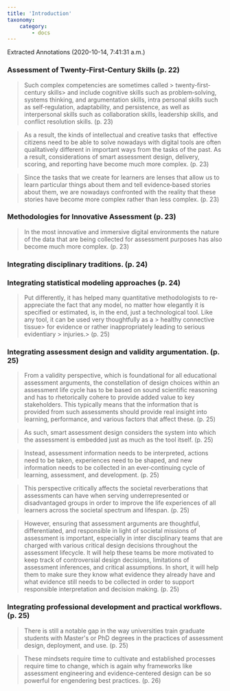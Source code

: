 ```yaml
---
title: 'Introduction'
taxonomy:
    category:
        - docs
---
```

Extracted Annotations (2020-10-14, 7:41:31 a.m.)

### Assessment of Twenty‐First‐Century Skills (p. 22)

>  Such complex competencies are sometimes called >  twenty‐first‐century skills>   and include cognitive skills such as problem‐solving, systems thinking, and argumentation skills, intra personal skills such as self‐regulation, adaptability, and persistence, as well as interpersonal skills such as collaboration skills, leadership skills, and conflict reso­lution skills. (p. 23)

>  As a result, the kinds of intellectual and creative tasks that  effective citizens need to be able to solve nowadays with digital tools are often qualitatively different in important ways from the tasks of the past. As a result, consid­erations of smart assessment design, delivery, scoring, and reporting have become much more complex. (p. 23)

>  Since the tasks that we create for learners are lenses that allow us to learn particular things about them and tell evidence‐based stories about them, we are nowadays confronted with the reality that these stories have become more complex rather than less complex. (p. 23)

###  Methodologies for Innovative Assessment (p. 23)

>  In the most innovative and immersive digital environments the nature of the data that are being collected for assessment purposes has also become much more complex. (p. 23)

### Integrating disciplinary traditions. (p. 24)

### Integrating statistical modeling approaches (p. 24)

>  Put differently, it has helped many quantitative methodologists to re‐appreciate the fact that any model, no matter how elegantly it is specified or estimated, is, in the end, just a technological tool. Like any tool, it can be used very thoughtfully as a >  healthy connective tissue>   for evidence or rather inappropriately leading to serious evidentiary >  injuries.>   (p. 25)

### Integrating assessment design and validity argumentation. (p. 25)

>  From a validity perspective, which is foundational for all educational assessment arguments, the constellation of design choices within an assessment life cycle has to be based on sound scientific reasoning and has to rhetorically cohere to provide added value to key stakeholders. This typically means that the information that is provided from such assessments should provide real insight into learning, performance, and various factors that affect these. (p. 25)

>  As such, smart assessment design considers the system into which the assessment is embedded just as much as the tool itself. (p. 25)

>  Instead, assessment information needs to be interpreted, actions need to be taken, experiences need to be shaped, and new information needs to be collected in an ever‐continuing cycle of learning, assessment, and development. (p. 25)

>  This perspective critically affects the societal reverberations that assessments can have when serving underrepresented or disadvantaged groups in order to improve the life experiences of all learners across the societal spectrum and lifespan. (p. 25)

>  However, ensuring that assessment arguments are thoughtful, differentiated, and responsible in light of societal missions of assessment is important, especially in inter­ disciplinary teams that are charged with various critical design decisions throughout the assessment lifecycle. It will help these teams be more motivated to keep track of controversial design decisions, limitations of assessment inferences, and critical assumptions. In short, it will help them to make sure they know what evidence they already have and what evidence still needs to be collected in order to support responsible interpretation and decision making. (p. 25)

### Integrating professional development and practical workflows. (p. 25)

>  There is still a notable gap in the way universities train graduate students with Master's or PhD degrees in the practices of assessment design, deploy­ment, and use. (p. 25)

>  These mindsets require time to cultivate and established processes require time to change, which is again why frameworks like assessment engineering and evidence‐centered design can be so powerful for engendering best practices. (p. 26)
